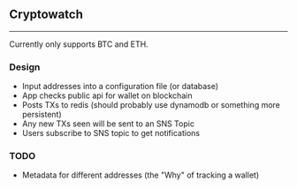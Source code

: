 ## Cryptowatch
---

Currently only supports BTC and ETH.

### Design
 - Input addresses into a configuration file (or database)
 - App checks public api for wallet on blockchain
 - Posts TXs to redis (should probably use dynamodb or something more persistent)
 - Any new TXs seen will be sent to an SNS Topic
 - Users subscribe to SNS topic to get notifications


### TODO
 - Metadata for different addresses (the "Why" of tracking a wallet)
